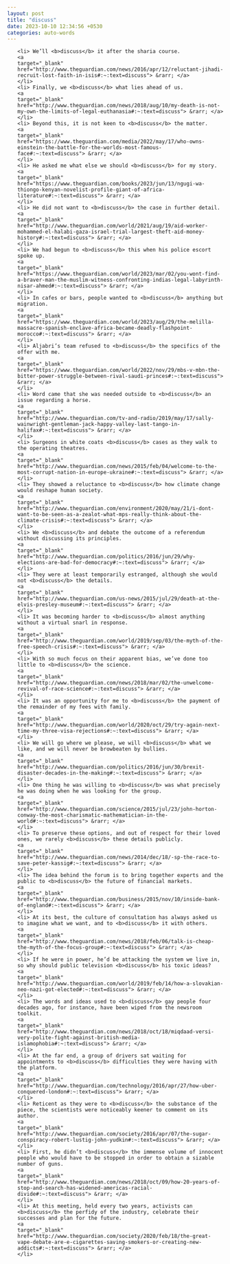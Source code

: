 ```yaml
---
layout: post
title: "discuss"
date: 2023-10-10 12:34:56 +0530
categories: auto-words
---
```

<ol>

    <li> We’ll <b>discuss</b> it after the sharia course.
    <a 
    target="_blank" 
    href="http://www.theguardian.com/news/2016/apr/12/reluctant-jihadi-recruit-lost-faith-in-isis#:~:text=discuss"> &rarr; </a>
    </li>
    <li> Finally, we <b>discuss</b> what lies ahead of us.
    <a 
    target="_blank" 
    href="http://www.theguardian.com/news/2018/aug/10/my-death-is-not-my-own-the-limits-of-legal-euthanasia#:~:text=discuss"> &rarr; </a>
    </li>
    <li> Beyond this, it is not keen to <b>discuss</b> the matter.
    <a 
    target="_blank" 
    href="https://www.theguardian.com/media/2022/may/17/who-owns-einstein-the-battle-for-the-worlds-most-famous-face#:~:text=discuss"> &rarr; </a>
    </li>
    <li> He asked me what else we should <b>discuss</b> for my story.
    <a 
    target="_blank" 
    href="https://www.theguardian.com/books/2023/jun/13/ngugi-wa-thiongo-kenyan-novelist-profile-giant-of-africa-literature#:~:text=discuss"> &rarr; </a>
    </li>
    <li> He did not want to <b>discuss</b> the case in further detail.
    <a 
    target="_blank" 
    href="http://www.theguardian.com/world/2021/aug/19/aid-worker-mohammed-el-halabi-gaza-israel-trial-largest-theft-aid-money-history#:~:text=discuss"> &rarr; </a>
    </li>
    <li> We had begun to <b>discuss</b> this when his police escort spoke up.
    <a 
    target="_blank" 
    href="https://www.theguardian.com/world/2023/mar/02/you-wont-find-a-braver-man-the-muslim-witness-confronting-indias-legal-labyrinth-nisar-ahmed#:~:text=discuss"> &rarr; </a>
    </li>
    <li> In cafes or bars, people wanted to <b>discuss</b> anything but migration.
    <a 
    target="_blank" 
    href="https://www.theguardian.com/world/2023/aug/29/the-melilla-massacre-spanish-enclave-africa-became-deadly-flashpoint-morocco#:~:text=discuss"> &rarr; </a>
    </li>
    <li> Aljabri’s team refused to <b>discuss</b> the specifics of the offer with me.
    <a 
    target="_blank" 
    href="https://www.theguardian.com/world/2022/nov/29/mbs-v-mbn-the-bitter-power-struggle-between-rival-saudi-princes#:~:text=discuss"> &rarr; </a>
    </li>
    <li> Word came that she was needed outside to <b>discuss</b> an issue regarding a horse.
    <a 
    target="_blank" 
    href="http://www.theguardian.com/tv-and-radio/2019/may/17/sally-wainwright-gentleman-jack-happy-valley-last-tango-in-halifax#:~:text=discuss"> &rarr; </a>
    </li>
    <li> Surgeons in white coats <b>discuss</b> cases as they walk to the operating theatres.
    <a 
    target="_blank" 
    href="http://www.theguardian.com/news/2015/feb/04/welcome-to-the-most-corrupt-nation-in-europe-ukraine#:~:text=discuss"> &rarr; </a>
    </li>
    <li> They showed a reluctance to <b>discuss</b> how climate change would reshape human society.
    <a 
    target="_blank" 
    href="http://www.theguardian.com/environment/2020/may/21/i-dont-want-to-be-seen-as-a-zealot-what-mps-really-think-about-the-climate-crisis#:~:text=discuss"> &rarr; </a>
    </li>
    <li> We <b>discuss</b> and debate the outcome of a referendum without discussing its principles.
    <a 
    target="_blank" 
    href="http://www.theguardian.com/politics/2016/jun/29/why-elections-are-bad-for-democracy#:~:text=discuss"> &rarr; </a>
    </li>
    <li> They were at least temporarily estranged, although she would not <b>discuss</b> the details.
    <a 
    target="_blank" 
    href="http://www.theguardian.com/us-news/2015/jul/29/death-at-the-elvis-presley-museum#:~:text=discuss"> &rarr; </a>
    </li>
    <li> It was becoming harder to <b>discuss</b> almost anything without a virtual snarl in response.
    <a 
    target="_blank" 
    href="http://www.theguardian.com/world/2019/sep/03/the-myth-of-the-free-speech-crisis#:~:text=discuss"> &rarr; </a>
    </li>
    <li> With so much focus on their apparent bias, we’ve done too little to <b>discuss</b> the science.
    <a 
    target="_blank" 
    href="http://www.theguardian.com/news/2018/mar/02/the-unwelcome-revival-of-race-science#:~:text=discuss"> &rarr; </a>
    </li>
    <li> It was an opportunity for me to <b>discuss</b> the payment of the remainder of my fees with family.
    <a 
    target="_blank" 
    href="http://www.theguardian.com/world/2020/oct/29/try-again-next-time-my-three-visa-rejections#:~:text=discuss"> &rarr; </a>
    </li>
    <li> We will go where we please, we will <b>discuss</b> what we like, and we will never be browbeaten by bullies.
    <a 
    target="_blank" 
    href="http://www.theguardian.com/politics/2016/jun/30/brexit-disaster-decades-in-the-making#:~:text=discuss"> &rarr; </a>
    </li>
    <li> One thing he was willing to <b>discuss</b> was what precisely he was doing when he was looking for the group.
    <a 
    target="_blank" 
    href="http://www.theguardian.com/science/2015/jul/23/john-horton-conway-the-most-charismatic-mathematician-in-the-world#:~:text=discuss"> &rarr; </a>
    </li>
    <li> To preserve these options, and out of respect for their loved ones, we rarely <b>discuss</b> these details publicly.
    <a 
    target="_blank" 
    href="http://www.theguardian.com/news/2014/dec/18/-sp-the-race-to-save-peter-kassig#:~:text=discuss"> &rarr; </a>
    </li>
    <li> The idea behind the forum is to bring together experts and the public to <b>discuss</b> the future of financial markets.
    <a 
    target="_blank" 
    href="http://www.theguardian.com/business/2015/nov/10/inside-bank-of-england#:~:text=discuss"> &rarr; </a>
    </li>
    <li> At its best, the culture of consultation has always asked us to imagine what we want, and to <b>discuss</b> it with others.
    <a 
    target="_blank" 
    href="http://www.theguardian.com/news/2018/feb/06/talk-is-cheap-the-myth-of-the-focus-group#:~:text=discuss"> &rarr; </a>
    </li>
    <li> If he were in power, he’d be attacking the system we live in, so why should public television <b>discuss</b> his toxic ideas?
    <a 
    target="_blank" 
    href="http://www.theguardian.com/world/2019/feb/14/how-a-slovakian-neo-nazi-got-elected#:~:text=discuss"> &rarr; </a>
    </li>
    <li> The words and ideas used to <b>discuss</b> gay people four decades ago, for instance, have been wiped from the newsroom toolkit.
    <a 
    target="_blank" 
    href="http://www.theguardian.com/news/2018/oct/18/miqdaad-versi-very-polite-fight-against-british-media-islamophobia#:~:text=discuss"> &rarr; </a>
    </li>
    <li> At the far end, a group of drivers sat waiting for appointments to <b>discuss</b> difficulties they were having with the platform.
    <a 
    target="_blank" 
    href="http://www.theguardian.com/technology/2016/apr/27/how-uber-conquered-london#:~:text=discuss"> &rarr; </a>
    </li>
    <li> Reticent as they were to <b>discuss</b> the substance of the piece, the scientists were noticeably keener to comment on its author.
    <a 
    target="_blank" 
    href="http://www.theguardian.com/society/2016/apr/07/the-sugar-conspiracy-robert-lustig-john-yudkin#:~:text=discuss"> &rarr; </a>
    </li>
    <li> First, he didn’t <b>discuss</b> the immense volume of innocent people who would have to be stopped in order to obtain a sizable number of guns.
    <a 
    target="_blank" 
    href="http://www.theguardian.com/news/2018/oct/09/how-20-years-of-stop-and-search-has-widened-americas-racial-divide#:~:text=discuss"> &rarr; </a>
    </li>
    <li> At this meeting, held every two years, activists can <b>discuss</b> the perfidy of the industry, celebrate their successes and plan for the future.
    <a 
    target="_blank" 
    href="http://www.theguardian.com/society/2020/feb/18/the-great-vape-debate-are-e-cigarettes-saving-smokers-or-creating-new-addicts#:~:text=discuss"> &rarr; </a>
    </li>
